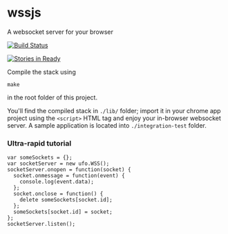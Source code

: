 wssjs
=====

A websocket server for your browser

[![Build Status](https://travis-ci.org/ufojs/wssjs.svg?branch=master)](https://travis-ci.org/ufojs/wssjs)

[![Stories in Ready](https://badge.waffle.io/ufojs/wssjs.png?label=ready&title=Ready)](https://waffle.io/ufojs/wssjs)

Compile the stack using

```
make
```
in the root folder of this project.

You'll find the compiled stack in ``./lib/`` folder; import it in your chrome app project using the ``<script>`` HTML tag and enjoy your in-browser websocket server. A sample application is located into ``./integration-test`` folder.

### Ultra-rapid tutorial

```
var someSockets = {};
var socketServer = new ufo.WSS();
socketServer.onopen = function(socket) {
  socket.onmessage = function(event) {
    console.log(event.data);
  };
  socket.onclose = function() {
    delete someSockets[socket.id];
  };
  someSockets[socket.id] = socket;
};
socketServer.listen();
```
